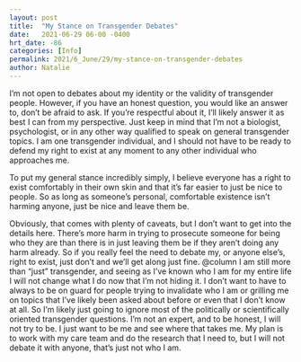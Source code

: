 ```yaml
---
layout: post
title:  "My Stance on Transgender Debates"
date:   2021-06-29 06-00 -0400
hrt_date: -86
categories: [Info]
permalink: 2021/6_June/29/my-stance-on-transgender-debates
author: Natalie
---
```

I’m not open to debates about my identity or the validity of transgender people. However, if you have an honest question, you would like an answer to, don’t be afraid to ask. If you’re respectful about it, I’ll likely answer it as best I can from my perspective. Just keep in mind that I’m not a biologist, psychologist, or in any other way qualified to speak on general transgender topics. I am one transgender individual, and I should not have to be ready to defend my right to exist at any moment to any other individual who approaches me.

To put my general stance incredibly simply, I believe everyone has a right to exist comfortably in their own skin and that it’s far easier to just be nice to people. So as long as someone’s personal, comfortable existence isn’t harming anyone, just be nice and leave them be.

Obviously, that comes with plenty of caveats, but I don’t want to get into the details here.
There’s more harm in trying to prosecute someone for being who they are than there is in just leaving them be if they aren’t doing any harm already. So if you really feel the need to debate my, or anyone else’s, right to exist, just don’t and we’ll get along just fine.
@column
I am still more than “just” transgender, and seeing as I’ve known who I am for my entire life I will not change what I do now that I’m not hiding it. I don’t want to have to always to be on guard for people trying to invalidate who I am or grilling me on topics that I’ve likely been asked about before or even that I don’t know at all. So I’m likely just going to ignore most of the politically or scientifically oriented transgender questions. I’m not an expert, and to be honest, I will not try to be. I just want to be me and see where that takes me. My plan is to work with my care team and do the research that I need to, but I will not debate it with anyone, that’s just not who I am. 